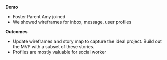 **Demo**
- Foster Parent Amy joined
- We showed wireframes for inbox, message, user profiles

**Outcomes**
- Update wireframes and story map to capture the ideal project. Build out the MVP with a subset of these stories.
- Profiles are mostly valuable for social worker

